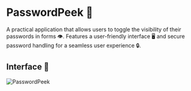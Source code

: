 # PasswordPeek 🔐

A practical application that allows users to toggle the visibility of their passwords in forms 👁️. Features a user-friendly interface 🖥️ and secure password handling for a seamless user experience 🔒.

## Interface 📸

![PasswordPeek](/PasswordPeak.png)
